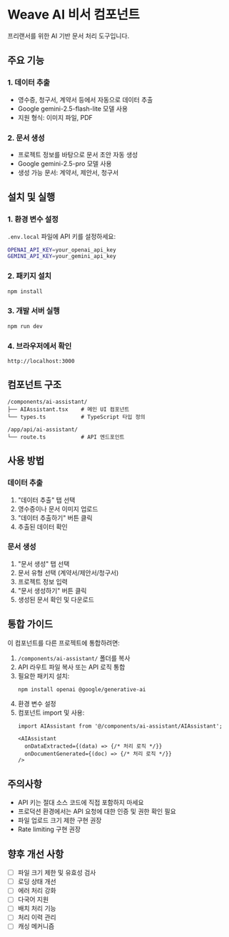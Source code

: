 # Weave AI 비서 컴포넌트

프리랜서를 위한 AI 기반 문서 처리 도구입니다.

## 주요 기능

### 1. 데이터 추출
- 영수증, 청구서, 계약서 등에서 자동으로 데이터 추출
- Google gemini-2.5-flash-lite 모델 사용
- 지원 형식: 이미지 파일, PDF

### 2. 문서 생성
- 프로젝트 정보를 바탕으로 문서 초안 자동 생성
- Google gemini-2.5-pro 모델 사용
- 생성 가능 문서: 계약서, 제안서, 청구서

## 설치 및 실행

### 1. 환경 변수 설정
`.env.local` 파일에 API 키를 설정하세요:

```bash
OPENAI_API_KEY=your_openai_api_key
GEMINI_API_KEY=your_gemini_api_key
```

### 2. 패키지 설치
```bash
npm install
```

### 3. 개발 서버 실행
```bash
npm run dev
```

### 4. 브라우저에서 확인
```
http://localhost:3000
```

## 컴포넌트 구조

```
/components/ai-assistant/
├── AIAssistant.tsx    # 메인 UI 컴포넌트
└── types.ts           # TypeScript 타입 정의

/app/api/ai-assistant/
└── route.ts           # API 엔드포인트
```

## 사용 방법

### 데이터 추출
1. "데이터 추출" 탭 선택
2. 영수증이나 문서 이미지 업로드
3. "데이터 추출하기" 버튼 클릭
4. 추출된 데이터 확인

### 문서 생성
1. "문서 생성" 탭 선택
2. 문서 유형 선택 (계약서/제안서/청구서)
3. 프로젝트 정보 입력
4. "문서 생성하기" 버튼 클릭
5. 생성된 문서 확인 및 다운로드

## 통합 가이드

이 컴포넌트를 다른 프로젝트에 통합하려면:

1. `/components/ai-assistant/` 폴더를 복사
2. API 라우트 파일 복사 또는 API 로직 통합
3. 필요한 패키지 설치:
   ```bash
   npm install openai @google/generative-ai
   ```
4. 환경 변수 설정
5. 컴포넌트 import 및 사용:
   ```tsx
   import AIAssistant from '@/components/ai-assistant/AIAssistant';
   
   <AIAssistant 
     onDataExtracted={(data) => {/* 처리 로직 */}}
     onDocumentGenerated={(doc) => {/* 처리 로직 */}}
   />
   ```

## 주의사항

- API 키는 절대 소스 코드에 직접 포함하지 마세요
- 프로덕션 환경에서는 API 요청에 대한 인증 및 권한 확인 필요
- 파일 업로드 크기 제한 구현 권장
- Rate limiting 구현 권장

## 향후 개선 사항

- [ ] 파일 크기 제한 및 유효성 검사
- [ ] 로딩 상태 개선
- [ ] 에러 처리 강화
- [ ] 다국어 지원
- [ ] 배치 처리 기능
- [ ] 처리 이력 관리
- [ ] 캐싱 메커니즘